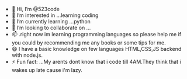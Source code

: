 - 👋 Hi, I’m @523code
- 👀 I’m interested in ...learning coding
- 🌱 I’m currently learning ...python
- 💞️ I’m looking to collaborate on ...
- 📫 .right now im learning programming languages so please help me if you could by recommending me any books or some tips for me.
- 😄 I have a basic knowledge on few languages HTML,CSS,JS backend with node.js.
- ⚡ Fun fact: ...My arents dont know that i code till 4AM.They think that i wakes up late cause i'm lazy.
<!---
523code/523code is a ✨ special ✨ repository because its `README.md` (this file) appears on your GitHub profile.
You can click the Preview link to take a look at your changes.
--->

